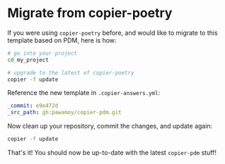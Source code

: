 # Migrate from copier-poetry

If you were using `copier-poetry` before,
and would like to migrate to this template
based on PDM, here is how:

```bash
# go into your project
cd my_project

# upgrade to the latest of copier-poetry
copier -f update
```

Reference the new template in `.copier-answers.yml`:

```yaml
_commit: e9e472d
_src_path: gh:pawamoy/copier-pdm.git
```

Now clean up your repository, commit the changes,
and update again:

```bash
copier -f update
```

That's it! You should now be up-to-date
with the latest `copier-pdm` stuff!
